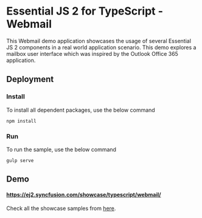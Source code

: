# Essential JS 2 for TypeScript - Webmail

This Webmail demo application showcases the usage of several Essential JS 2 components in a real world application scenario. This demo explores a mailbox user interface which was inspired by the Outlook Office 365 application.

## Deployment

### Install

To install all dependent packages, use the below command

```
npm install
```

### Run

To run the sample, use the below command

```
gulp serve
```

## Demo

#### <a href="https://ej2.syncfusion.com/showcase/typescript/webmail/" target="_blank">https://ej2.syncfusion.com/showcase/typescript/webmail/</a>

Check all the showcase samples from <a href="https://ej2.syncfusion.com/home/index.html" target="_blank">here</a>.